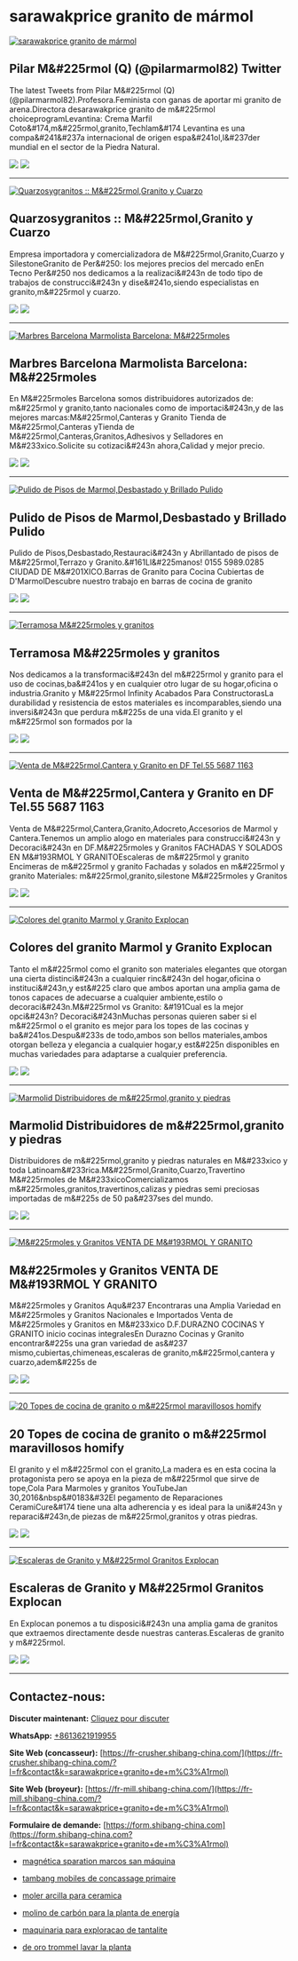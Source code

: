 # sarawakprice granito de mármol

<a href="https://swt.shibang-china.com/?l=fr&img&k=sarawakprice+granito+de+m%C3%A1rmol" target="_blank">![sarawakprice granito de mármol](http://static.shibang-china.com/all-800x300/427.jpg)</a>

## Pilar M&#225rmol (Q) (@pilarmarmol82) Twitter
The latest Tweets from Pilar M&#225rmol (Q) (@pilarmarmol82).Profesora.Feminista con ganas de aportar mi granito de arena.Directora desarawakprice granito de m&#225rmol choiceprogramLevantina: Crema Marfil Coto&#174,m&#225rmol,granito,Techlam&#174 Levantina es una compa&#241&#237a internacional de origen espa&#241ol,l&#237der mundial en el sector de la Piedra Natural.


<a href="https://whatsapp.shibangsoft.com/WhatsApp.php" target="_blank" title="WhatsApp">![](http://static.shibang-china.com/icon/whatsapp.png)</a> <a href="https://swt.shibang-china.com/?l=fr&icon&k=sarawakprice+granito+de+m%C3%A1rmol" target="_blank">![](http://static.shibang-china.com/icon/chat-fr.png)</a>

---

<a href="https://swt.shibang-china.com/?l=fr&img&k=sarawakprice+granito+de+m%C3%A1rmol" target="_blank">![Quarzosygranitos :: M&#225rmol,Granito y Cuarzo](http://static.shibang-china.com/all-800x300/141.jpg)</a>

## Quarzosygranitos :: M&#225rmol,Granito y Cuarzo
Empresa importadora y comercializadora de M&#225rmol,Granito,Cuarzo y SilestoneGranito de Per&#250: los mejores precios del mercado enEn Tecno Per&#250 nos dedicamos a la realizaci&#243n de todo tipo de trabajos de construcci&#243n y dise&#241o,siendo especialistas en granito,m&#225rmol y cuarzo.


<a href="https://whatsapp.shibangsoft.com/WhatsApp.php" target="_blank" title="WhatsApp">![](http://static.shibang-china.com/icon/whatsapp.png)</a> <a href="https://swt.shibang-china.com/?l=fr&icon&k=sarawakprice+granito+de+m%C3%A1rmol" target="_blank">![](http://static.shibang-china.com/icon/chat-fr.png)</a>

---

<a href="https://swt.shibang-china.com/?l=fr&img&k=sarawakprice+granito+de+m%C3%A1rmol" target="_blank">![Marbres Barcelona Marmolista Barcelona: M&#225rmoles](http://static.shibang-china.com/all-800x300/1477.jpg)</a>

## Marbres Barcelona Marmolista Barcelona: M&#225rmoles
En M&#225rmoles Barcelona somos distribuidores autorizados de: m&#225rmol y granito,tanto nacionales como de importaci&#243n,y de las mejores marcas:M&#225rmol,Canteras y Granito Tienda de M&#225rmol,Canteras yTienda de M&#225rmol,Canteras,Granitos,Adhesivos y Selladores en M&#233xico.Solicite su cotizaci&#243n ahora,Calidad y mejor precio.


<a href="https://whatsapp.shibangsoft.com/WhatsApp.php" target="_blank" title="WhatsApp">![](http://static.shibang-china.com/icon/whatsapp.png)</a> <a href="https://swt.shibang-china.com/?l=fr&icon&k=sarawakprice+granito+de+m%C3%A1rmol" target="_blank">![](http://static.shibang-china.com/icon/chat-fr.png)</a>

---

<a href="https://swt.shibang-china.com/?l=fr&img&k=sarawakprice+granito+de+m%C3%A1rmol" target="_blank">![Pulido de Pisos de Marmol,Desbastado y Brillado Pulido](http://static.shibang-china.com/all-800x300/1053.jpg)</a>

## Pulido de Pisos de Marmol,Desbastado y Brillado Pulido
Pulido de Pisos,Desbastado,Restauraci&#243n y Abrillantado de pisos de M&#225rmol,Terrazo y Granito.&#161Ll&#225manos! 0155 5989.0285 CIUDAD DE M&#201XICO.Barras de Granito para Cocina Cubiertas de D'MarmolDescubre nuestro trabajo en barras de cocina de granito


<a href="https://whatsapp.shibangsoft.com/WhatsApp.php" target="_blank" title="WhatsApp">![](http://static.shibang-china.com/icon/whatsapp.png)</a> <a href="https://swt.shibang-china.com/?l=fr&icon&k=sarawakprice+granito+de+m%C3%A1rmol" target="_blank">![](http://static.shibang-china.com/icon/chat-fr.png)</a>

---

<a href="https://swt.shibang-china.com/?l=fr&img&k=sarawakprice+granito+de+m%C3%A1rmol" target="_blank">![Terramosa M&#225rmoles y granitos](http://static.shibang-china.com/all-800x300/875.jpg)</a>

## Terramosa M&#225rmoles y granitos
Nos dedicamos a la transformaci&#243n del m&#225rmol y granito para el uso de cocinas,ba&#241os y en cualquier otro lugar de su hogar,oficina o industria.Granito y M&#225rmol Infinity Acabados Para ConstructorasLa durabilidad y resistencia de estos materiales es incomparables,siendo una inversi&#243n que perdura m&#225s de una vida.El granito y el m&#225rmol son formados por la


<a href="https://whatsapp.shibangsoft.com/WhatsApp.php" target="_blank" title="WhatsApp">![](http://static.shibang-china.com/icon/whatsapp.png)</a> <a href="https://swt.shibang-china.com/?l=fr&icon&k=sarawakprice+granito+de+m%C3%A1rmol" target="_blank">![](http://static.shibang-china.com/icon/chat-fr.png)</a>

---

<a href="https://swt.shibang-china.com/?l=fr&img&k=sarawakprice+granito+de+m%C3%A1rmol" target="_blank">![Venta de M&#225rmol,Cantera y Granito en DF Tel.55 5687 1163](http://static.shibang-china.com/all-800x300/1226.jpg)</a>

## Venta de M&#225rmol,Cantera y Granito en DF Tel.55 5687 1163
Venta de M&#225rmol,Cantera,Granito,Adocreto,Accesorios de Marmol y Cantera.Tenemos un amplio alogo en materiales para construcci&#243n y Decoraci&#243n en DF.M&#225rmoles y Granitos FACHADAS Y SOLADOS EN M&#193RMOL Y GRANITOEscaleras de m&#225rmol y granito Encimeras de m&#225rmol y granito Fachadas y solados en m&#225rmol y granito Materiales: m&#225rmol,granito,silestone M&#225rmoles y Granitos


<a href="https://whatsapp.shibangsoft.com/WhatsApp.php" target="_blank" title="WhatsApp">![](http://static.shibang-china.com/icon/whatsapp.png)</a> <a href="https://swt.shibang-china.com/?l=fr&icon&k=sarawakprice+granito+de+m%C3%A1rmol" target="_blank">![](http://static.shibang-china.com/icon/chat-fr.png)</a>

---

<a href="https://swt.shibang-china.com/?l=fr&img&k=sarawakprice+granito+de+m%C3%A1rmol" target="_blank">![Colores del granito Marmol y Granito Explocan](http://static.shibang-china.com/all-800x300/515.jpg)</a>

## Colores del granito Marmol y Granito Explocan
Tanto el m&#225rmol como el granito son materiales elegantes que otorgan una cierta distinci&#243n a cualquier rinc&#243n del hogar,oficina o instituci&#243n,y est&#225 claro que ambos aportan una amplia gama de tonos capaces de adecuarse a cualquier ambiente,estilo o decoraci&#243n.M&#225rmol vs Granito: &#191Cual es la mejor opci&#243n? Decoraci&#243nMuchas personas quieren saber si el m&#225rmol o el granito es mejor para los topes de las cocinas y ba&#241os.Despu&#233s de todo,ambos son bellos materiales,ambos otorgan belleza y elegancia a cualquier hogar,y est&#225n disponibles en muchas variedades para adaptarse a cualquier preferencia.


<a href="https://whatsapp.shibangsoft.com/WhatsApp.php" target="_blank" title="WhatsApp">![](http://static.shibang-china.com/icon/whatsapp.png)</a> <a href="https://swt.shibang-china.com/?l=fr&icon&k=sarawakprice+granito+de+m%C3%A1rmol" target="_blank">![](http://static.shibang-china.com/icon/chat-fr.png)</a>

---

<a href="https://swt.shibang-china.com/?l=fr&img&k=sarawakprice+granito+de+m%C3%A1rmol" target="_blank">![Marmolid Distribuidores de m&#225rmol,granito y piedras](http://static.shibang-china.com/all-800x300/279.jpg)</a>

## Marmolid Distribuidores de m&#225rmol,granito y piedras
Distribuidores de m&#225rmol,granito y piedras naturales en M&#233xico y toda Latinoam&#233rica.M&#225rmol,Granito,Cuarzo,Travertino M&#225rmoles de M&#233xicoComercializamos m&#225rmoles,granitos,travertinos,calizas y piedras semi preciosas importadas de m&#225s de 50 pa&#237ses del mundo.


<a href="https://whatsapp.shibangsoft.com/WhatsApp.php" target="_blank" title="WhatsApp">![](http://static.shibang-china.com/icon/whatsapp.png)</a> <a href="https://swt.shibang-china.com/?l=fr&icon&k=sarawakprice+granito+de+m%C3%A1rmol" target="_blank">![](http://static.shibang-china.com/icon/chat-fr.png)</a>

---

<a href="https://swt.shibang-china.com/?l=fr&img&k=sarawakprice+granito+de+m%C3%A1rmol" target="_blank">![M&#225rmoles y Granitos VENTA DE M&#193RMOL Y GRANITO](http://static.shibang-china.com/all-800x300/544.jpg)</a>

## M&#225rmoles y Granitos VENTA DE M&#193RMOL Y GRANITO
M&#225rmoles y Granitos Aqu&#237 Encontraras una Amplia Variedad en M&#225rmoles y Granitos Nacionales e Importados Venta de M&#225rmoles y Granitos en M&#233xico D.F.DURAZNO COCINAS Y GRANITO inicio cocinas integralesEn Durazno Cocinas y Granito encontrar&#225s una gran variedad de as&#237 mismo,cubiertas,chimeneas,escaleras de granito,m&#225rmol,cantera y cuarzo,adem&#225s de


<a href="https://whatsapp.shibangsoft.com/WhatsApp.php" target="_blank" title="WhatsApp">![](http://static.shibang-china.com/icon/whatsapp.png)</a> <a href="https://swt.shibang-china.com/?l=fr&icon&k=sarawakprice+granito+de+m%C3%A1rmol" target="_blank">![](http://static.shibang-china.com/icon/chat-fr.png)</a>

---

<a href="https://swt.shibang-china.com/?l=fr&img&k=sarawakprice+granito+de+m%C3%A1rmol" target="_blank">![20 Topes de cocina de granito o m&#225rmol maravillosos homify](http://static.shibang-china.com/all-800x300/1396.jpg)</a>

## 20 Topes de cocina de granito o m&#225rmol maravillosos homify
El granito y el m&#225rmol con el granito,La madera es en esta cocina la protagonista pero se apoya en la pieza de m&#225rmol que sirve de tope,Cola Para Marmoles y granitos YouTubeJan 30,2016&nbsp&#0183&#32El pegamento de Reparaciones CeramiCure&#174 tiene una alta adherencia y es ideal para la uni&#243n y reparaci&#243n,de piezas de m&#225rmol,granitos y otras piedras.


<a href="https://whatsapp.shibangsoft.com/WhatsApp.php" target="_blank" title="WhatsApp">![](http://static.shibang-china.com/icon/whatsapp.png)</a> <a href="https://swt.shibang-china.com/?l=fr&icon&k=sarawakprice+granito+de+m%C3%A1rmol" target="_blank">![](http://static.shibang-china.com/icon/chat-fr.png)</a>

---

<a href="https://swt.shibang-china.com/?l=fr&img&k=sarawakprice+granito+de+m%C3%A1rmol" target="_blank">![Escaleras de Granito y M&#225rmol Granitos Explocan](http://static.shibang-china.com/all-800x300/858.jpg)</a>

## Escaleras de Granito y M&#225rmol Granitos Explocan
En Explocan ponemos a tu disposici&#243n una amplia gama de granitos que extraemos directamente desde nuestras canteras.Escaleras de granito y m&#225rmol.

<a href="https://whatsapp.shibangsoft.com/WhatsApp.php" target="_blank" title="WhatsApp">![](http://static.shibang-china.com/icon/whatsapp.png)</a> <a href="https://swt.shibang-china.com/?l=fr&icon&k=sarawakprice+granito+de+m%C3%A1rmol" target="_blank">![](http://static.shibang-china.com/icon/chat-fr.png)</a>

---
## Contactez-nous:

**Discuter maintenant:** [Cliquez pour discuter](https://swt.shibang-china.com?l=fr&contact&k=sarawakprice+granito+de+m%C3%A1rmol)

**WhatsApp:**  [+8613621919955](https://whatsapp.shibangsoft.com/WhatsApp.php)

**Site Web (concasseur):** [https://fr-crusher.shibang-china.com/](https://fr-crusher.shibang-china.com/?l=fr&contact&k=sarawakprice+granito+de+m%C3%A1rmol)

**Site Web (broyeur):** [https://fr-mill.shibang-china.com/](https://fr-mill.shibang-china.com/?l=fr&contact&k=sarawakprice+granito+de+m%C3%A1rmol)

**Formulaire de demande:** [https://form.shibang-china.com](https://form.shibang-china.com?l=fr&contact&k=sarawakprice+granito+de+m%C3%A1rmol)

* [magnética sparation marcos san máquina](../63/magn%C3%A9tica%20sparation%20marcos%20san%20m%C3%A1quina.md)

* [tambang mobiles de concassage primaire](../61/tambang%20mobiles%20de%20concassage%20primaire.md)

* [moler arcilla para ceramica](../62/moler%20arcilla%20para%20ceramica.md)

* [molino de carbón para la planta de energía](../62/molino%20de%20carb%C3%B3n%20para%20la%20planta%20de%20energ%C3%ADa.md)

* [maquinaria para exploracao de tantalite](../65/maquinaria%20para%20exploracao%20de%20tantalite.md)

* [de oro trommel lavar la planta](../62/de%20oro%20trommel%20lavar%20la%20planta.md)